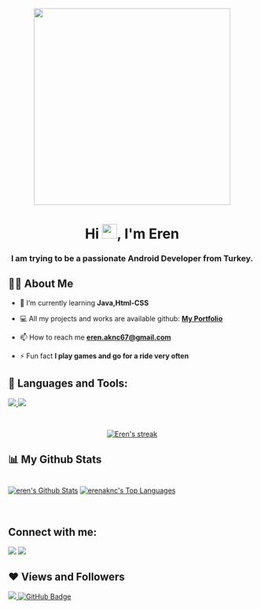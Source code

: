 ### 

<!--
**erenaknc/erenaknc** is a ✨ _special_ ✨ repository because its `README.md` (this file) appears on your GitHub profile.

Here are some ideas to get you started:

- 🔭 I’m currently working on ...
- 🌱 I’m currently learning ...
- 👯 I’m looking to collaborate on ...
- 🤔 I’m looking for help with ...
- 💬 Ask me about ...
- 📫 How to reach me: ...
- 😄 Pronouns: ...
- ⚡ Fun fact: ...
-->
<p align="center"> 
<a href="#"><img width="400" height="400" src="https://www.itflexsolutions.com/wp-content/uploads/2021/03/Hire-Android-Developer.png" height="175px"/></a>
</p>

<h1 align="center">Hi <img src="https://raw.githubusercontent.com/MartinHeinz/MartinHeinz/master/wave.gif" width="30px">, I'm Eren</h1>
<h3 align="center">I am trying to be a passionate Android Developer from Turkey.</h3>


## 🙋‍♂️ About Me

- 🌱 I’m currently learning **Java,Html-CSS**

- 💻 All my projects and works are available github: **[My Portfolio](https://github.com/erenaknc)**

- 📫 How to reach me **eren.aknc67@gmail.com**

- ⚡ Fun fact **I play games and go for a ride very often**

## 🚀 Languages and Tools:

<p align="left"> 
    <a href="https://www.java.com/en/download/help/whatis_java.html" target="_blank"> <img src="https://cdn-icons-png.flaticon.com/64/5968/5968282.png"/> </a>
    <a href="https://www.w3schools.com/html/" target="_blank"> <img src="https://cdn-icons-png.flaticon.com/64/1532/1532556.png"/> </a>
      
</p>

<!-- [![React Badge](https://img.shields.io/badge/-React-61DBFB?style=for-the-badge&labelColor=black&logo=react&logoColor=61DBFB)](#)  [![Javascript Badge](https://img.shields.io/badge/-Javascript-F0DB4F?style=for-the-badge&labelColor=black&logo=javascript&logoColor=F0DB4F)](#) [![Typescript Badge](https://img.shields.io/badge/-Typescript-007acc?style=for-the-badge&labelColor=black&logo=typescript&logoColor=007acc)](#) [![Nodejs Badge](https://img.shields.io/badge/-Nodejs-3C873A?style=for-the-badge&labelColor=black&logo=node.js&logoColor=3C873A)](#) [![GraphQL Badge](https://img.shields.io/badge/-GraphQl-e535ab?style=for-the-badge&labelColor=black&logo=node.js&logoColor=e535ab)](#) -->
<br/>

<p align="center">
    <a href="https://github.com/erenaknc/github-readme-streak-stats">
        <img title="🔥 Get streak stats for your profile at git.io/streak-stats" alt="Eren's streak" src="https://github-readme-streak-stats.herokuapp.com/?user=erenaknc&theme=black-ice&hide_border=true&stroke=0000&background=060A0CD0"/>
    </a>
</p>

## 📊 My Github Stats

  <br/>
    <a href="https://github.com/erenaknc/github-readme-stats"><img alt="eren's Github Stats" src="https://github-readme-stats.vercel.app/api?username=erenaknc&show_icons=true&count_private=true&theme=react&hide_border=true&bg_color=0D1117" /></a>
  <a href="https://github.com/erenaknc/github-readme-stats"><img alt="erenaknc's Top Languages" src="https://github-readme-stats.vercel.app/api/top-langs/?username=erenaknc&langs_count=8&count_private=true&layout=compact&theme=react&hide_border=true&bg_color=0D1117" /></a>
  <br/>

<br/>
<br/>

## Connect with me:
<p align="left">

<a href = "https://www.linkedin.com/in/aerenakinci/"><img src="https://img.icons8.com/fluent/48/000000/linkedin.png"/></a>
<a href = "https://www.instagram.com/erenaknc/"><img src="https://img.icons8.com/fluent/48/000000/instagram-new.png"/></a>

</p>

## ❤ Views and Followers
<a href="https://github.com/Meghna-DAS/github-profile-views-counter">
    <img src="https://komarev.com/ghpvc/?username=erenaknc">
</a>
<a href="https://github.com/erenaknc?tab=followers"><img src="https://img.shields.io/github/followers/erenaknc?label=Followers&style=social" alt="GitHub Badge"></a>
